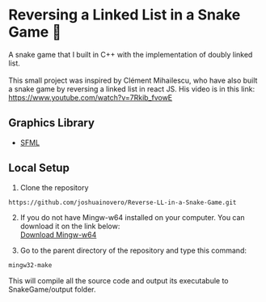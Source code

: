 # Reversing a Linked List in a Snake Game :snake: #
A snake game that I built in C++ with the implementation of doubly linked list.<br></br>
This small project was inspired by Clément Mihailescu, who have also built a snake game by reversing
a linked list in react JS. His video is in this link: https://www.youtube.com/watch?v=7Rkib_fvowE

## Graphics Library ##
- <a href="https://github.com/SFML/SFML">SFML</a>

## Local Setup ##
1. Clone the repository
```sh
https://github.com/joshuainovero/Reverse-LL-in-a-Snake-Game.git
```
2. If you do not have Mingw-w64 installed on your computer. You can download it on the link below: <br>
<a href="https://sourceforge.net/projects/mingw-w64/files/Toolchains%20targetting%20Win32/Personal%20Builds/mingw-builds/installer/mingw-w64-install.exe/download">Download Mingw-w64</a>

3. Go to the parent directory of the repository and type this command:
```sh
mingw32-make
```
This will compile all the source code and output its executabule to SnakeGame/output folder.

